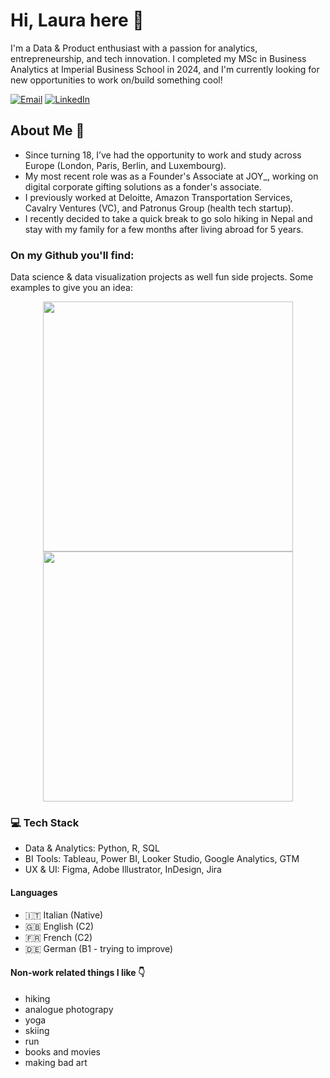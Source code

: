 # Hi, Laura here 👋 

I'm a Data & Product enthusiast with a passion for analytics, entrepreneurship, and tech innovation. I completed my MSc in Business Analytics at Imperial Business School in 2024, and I'm currently looking for new opportunities to work on/build something cool!

[![Email](https://img.shields.io/badge/Email-laura.zecca01%40gmail.com-red?style=for-the-badge&logo=gmail)](mailto:laura.zecca01@gmail.com)
[![LinkedIn](https://img.shields.io/badge/LinkedIn-Laura%20Zecca-blue?style=for-the-badge&logo=linkedin)](https://www.linkedin.com/in/laura-zecca/)

## About Me 👀
- Since turning 18, I’ve had the opportunity to work and study across Europe (London, Paris, Berlin, and Luxembourg).
- My most recent role was as a Founder's Associate at JOY_, working on digital corporate gifting solutions as a fonder's associate.
- I previously worked at Deloitte, Amazon Transportation Services, Cavalry Ventures (VC), and Patronus Group (health tech startup).
- I recently decided to take a quick break to go solo hiking in Nepal and stay with my family for a few months after living abroad for 5 years.

### On my Github you'll find:

Data science & data visualization projects as well fun side projects.
Some examples to give you an idea: 


<div align="center">
  <a href="https://github.com/laurazecca01/traffic-accidents-analysis">
    <img src="https://github-readme-stats.vercel.app/api/pin/?username=laurazecca01&repo=traffic-accidents-analysis&title_color=fff&icon_color=f9f9f9&text_color=9f9f9f&bg_color=151515" width="400" />
  </a>
  <a href="https://github.com/laurazecca01/text-analytics-skincare">
    <img src="https://github-readme-stats.vercel.app/api/pin/?username=laurazecca01&repo=text-analytics-skincare&title_color=fff&icon_color=f9f9f9&text_color=9f9f9f&bg_color=151515" width="400" />
  </a>
</div>




###  💻 Tech Stack

- Data & Analytics: Python, R, SQL
- BI Tools: Tableau, Power BI, Looker Studio, Google Analytics, GTM
- UX & UI: Figma, Adobe Illustrator, InDesign, Jira

#### Languages
- 🇮🇹 Italian (Native)
- 🇬🇧 English (C2)
- 🇫🇷 French (C2)
- 🇩🇪 German (B1 - trying to improve)

#### Non-work related things I like 👇
- hiking
- analogue photograpy
- yoga
- skiing
- run
- books and movies
- making bad art
